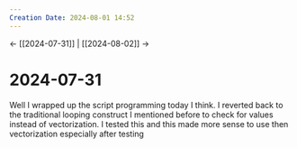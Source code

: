 ```yaml
---
Creation Date: 2024-08-01 14:52
---
```


<- [[2024-07-31]] | [[2024-08-02]] ->

# 2024-07-31
Well I wrapped up the script programming today I think. I reverted back to the traditional looping construct I mentioned before to check for values instead of vectorization. I tested this and this made more sense to use then vectorization especially after testing 